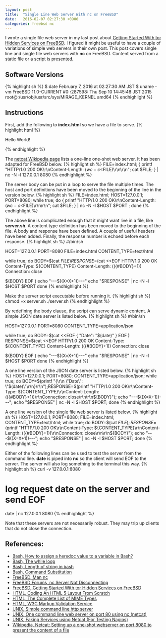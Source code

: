 ```yaml
---
layout: post
title:  "Single Line Web Server With nc on FreeBSD"
date:   2016-02-07 02:27:30 +0900
categories: freebsd nc
---
```

I wrote a single file web server in my last post about [Getting Started With tor Hidden Services on FreeBSD][freebsd-tor].
I figured it might be useful to have a couple of variations of simple web servers in their own post.
This post covers single line and single file web servers with **nc** on FreeBSD.
Content served from a static file or a script is presented.

## Software Versions
{% highlight sh %}
$ date
February  7, 2016 at 02:27:30 AM JST
$ uname -vm
FreeBSD 11.0-CURRENT #0 r287598: Thu Sep 10 14:45:48 JST 2015     root@:/usr/obj/usr/src/sys/MIRAGE_KERNEL  amd64
{% endhighlight %}

## Instructions
First, add the following to **index.html** so we have a file to serve.
{% highlight html %}
<!DOCTYPE html>
<html lang="en">
  <head>
    <meta charset="utf-8" />
    <title>Hello World!</title>
  </head>
  <body>
    <p>Hello World!</p>
  </body>
</html>
{% endhighlight %}

The [netcat Wikipedia page][wikipedia-netcat] lists a one-line one-shot web server.
It has been adapted for FreeBSD below.
{% highlight sh %}
FILE=index.html; { printf "HTTP/1.0 200 OK\r\nContent-Length: $(wc -c <$FILE)\r\n\r\n"; cat $FILE; } | nc -N -l 127.0.0.1 8080
{% endhighlight %}

The server body can be put in a loop to serve the file multiple times.
The host and port definitions have been moved to the beginning of the line in the version below.
{% highlight sh %}
FILE=index.html; HOST=127.0.0.1; PORT=8080; while true; do { printf "HTTP/1.0 200 OK\r\nContent-Length: $(wc -c <$FILE)\r\n\r\n"; cat $FILE; } | nc -N -l $HOST $PORT ; done
{% endhighlight %}

The above line is complicated enough that it might want live in a file, like **server.sh**.
A content type definition has been moved to the beginning of the file.
A body and response have been defined.
A couple of useful headers have been added.
Finally, the response number is echoed before each response.
{% highlight sh %}
#/bin/sh

HOST=127.0.0.1
PORT=8080
FILE=index.html
CONTENT_TYPE=text/html

while true; do
BODY=$(cat $FILE)
RESPONSE=$(cat <<EOF
HTTP/1.0 200 OK
Content-Type: ${CONTENT_TYPE}
Content-Length: $((${#BODY}+1))
Connection: close

${BODY}
EOF
)
echo "---$((X=X+1))---"
echo "$RESPONSE" | nc -N -l $HOST $PORT
done
{% endhighlight %}

Make the server script executable before running it.
{% highlight sh %}
chmod +x server.sh
./server.sh
{% endhighlight %}

By redefining the body clause, the script can serve dynamic content.
A simple JSON date server is listed below.
{% highlight sh %}
#/bin/sh

HOST=127.0.0.1
PORT=8080
CONTENT_TYPE=application/json

while true; do
BODY=$(cat <<EOF
{
  "Date": "$(date)"
}
EOF
)
RESPONSE=$(cat <<EOF
HTTP/1.0 200 OK
Content-Type: ${CONTENT_TYPE}
Content-Length: $((${#BODY}+1))
Connection: close

${BODY}
EOF
)
echo "---$((X=X+1))---"
echo "$RESPONSE" | nc -N -l $HOST $PORT
done
{% endhighlight %}

A one line version of the JSON date server is listed below.
{% highlight sh %}
HOST=127.0.0.1; PORT=8080; CONTENT_TYPE=application/json; while true; do BODY=$(printf "{\r\n  \"Date\": \"$(date)\"\r\n}\r\n");RESPONSE=$(printf "HTTP/1.0 200 OK\r\nContent-Type: ${CONTENT_TYPE}\r\nContent-Length: $((${#BODY}+1))\r\nConnection: close\r\n\r\n${BODY}"); echo "---$((X=X+1))---"; echo "$RESPONSE" | nc -N -l $HOST $PORT; done
{% endhighlight %}

A one line version of the single file web server is listed below.
{% highlight sh %}
HOST=127.0.0.1; PORT=8080; FILE=index.html; CONTENT_TYPE=text/html; while true; do BODY=$(cat $FILE);RESPONSE=$(printf "HTTP/1.0 200 OK\r\nContent-Type: ${CONTENT_TYPE}\r\nContent-Length: $((${#BODY}+1))\r\nConnection: close\r\n\r\n${BODY}"); echo "---$((X=X+1))---"; echo "$RESPONSE" | nc -N -l $HOST $PORT; done
{% endhighlight %}

Either of the following lines can be used to test the server from the command line.
**date** is piped into **nc** so the client will send EOF to the server.
The server will also log something to the terminal this way.
{% highlight sh %}
curl -v 127.0.0.1:8080
# log request date on the server and send EOF
date | nc 127.0.0.1 8080
{% endhighlight %}

Note that these servers are not necessarily robust.
They may trip up clients that do not close the connection.

## References:
- [Bash, How to assign a heredoc value to a variable in Bash?][bash-heredoc]
- [Bash, The while loop][bash-while]
- [Bash, Length of string in bash][bash-string-length]
- [Bash, Command Substitution][bash-command-sub]
- [FreeBSD, Man nc][man-nc]
- [FreeBSD Forums, nc Server Not Disconnecting][freebsd-forum-nc]
- [FreeBSD, Getting Started With tor Hidden Services on FreeBSD][freebsd-tor]
- [HTML, Coding An HTML 5 Layout From Scratch][html-template]
- [HTML, The Complete List of MIME Types][html-mime-types]
- [HTML, W3C Markup Validation Service][html-validator]
- [UNIX, Simple command line http server][unix-single-line-server]
- [UNIX, One command line web server on port 80 using nc (netcat)][unix-one-command-server]
- [UNIX, Faking Services using Netcat (For Testing Nagios)][unix-faking-services]
- [Wikipedia, Netcat: Setting up a one-shot webserver on port 8080 to present the content of a file][wikipedia-netcat]

[html-template]:           https://www.smashingmagazine.com/2009/08/designing-a-html-5-layout-from-scratch/
[html-mime-types]:         http://www.sitepoint.com/web-foundations/mime-types-complete-list/
[html-validator]:          https://validator.w3.org
[man-nc]:                  https://www.freebsd.org/cgi/man.cgi?nc
[freebsd-forum-nc]:        https://forums.freebsd.org/threads/nc-server-not-disconnecting.55033/
[freebsd-tor]:             https://sgeos.github.io/tor/freebsd/nc/curl/2016/02/06/getting-started-with-tor-hidden-services-on-freebsd.html
[bash-heredoc]:            http://stackoverflow.com/questions/1167746/how-to-assign-a-heredoc-value-to-a-variable-in-bash
[bash-while]:              http://tldp.org/LDP/Bash-Beginners-Guide/html/sect_09_02.html
[bash-string-length]:      http://stackoverflow.com/questions/17368067/length-of-string-in-bash
[bash-command-sub]:        http://www.tldp.org/LDP/abs/html/commandsub.html
[unix-faking-services]:    http://notes.rioastamal.net/2014/02/faking-services-using-netcat-for-nagios-testing.html
[unix-single-line-server]: http://unix.stackexchange.com/questions/32182/simple-command-line-http-server
[unix-one-command-server]: http://www.commandlinefu.com/commands/view/9164/one-command-line-web-server-on-port-80-using-nc-netcat
[wikipedia-netcat]:        https://en.wikipedia.org/wiki/Netcat#Setting_up_a_one-shot_webserver_on_port_8080_to_present_the_content_of_a_file

